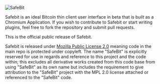 ![SafeBit](http://safeb.it/wp-content/uploads/2011/09/Safebit-Logo-+-Bitcoin-Evolved.png)
                                                         


Safebit is an ideal Bitcoin thin client user interface in beta that is built as a Chromium Application.
If you wish to contribute to Safebit or start writing plugins, feel free to fork the repository 
and submit pull requests.


This is the official public release of Safebit.

Safebit is released under [Mozilla Public License 2.0](http://www.mozilla.org/MPL/2.0/)
meaning code in the main repo is protected under copyleft.  The name "SafeBit" is explicitly reserved for use in regards and reference to this project and the code within;  this excludes all derivative works created from this code base from using "SafeBit" as its own name but includes the requirement to give attribution to the "SafeBit" project with the MPL 2.0 license attached or referenced to the "SafeBit" code.  






